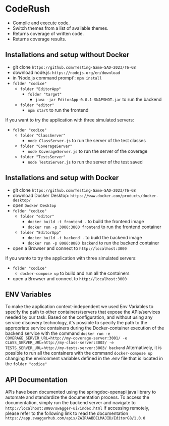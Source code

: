 # CodeRush  
- Compile and execute code.
- Switch themes from a list of available themes.
- Returns coverage of written code.
- Returns coverage results.

## Installations and setup without Docker
- git clone `https://github.com/Testing-Game-SAD-2023/T6-G8`
- download node.js: `https://nodejs.org/en/download`
- in 'Node.js command prompt': `npm install`
- `folder "codice"`
	- `folder "EditorApp"`
		- `folder "target"`
			- `java -jar EditorApp-0.0.1-SNAPSHOT.jar` to run the backend
	- `folder "editor"`
		- `npm start` to run the frontend

If you want to try the application with three simulated servers:
- `folder "codice"`
	- `folder "ClassServer"`
		- `node ClassServer.js` to run the server of the test classes
	- `folder "CoverageServer"`
		- `node CoverageServer.js` to run the server of the coverage
	- `folder "TestsServer"`
		- `node TestsServer.js` to run the server of the test saved


## Installations and setup with Docker
- git clone `https://github.com/Testing-Game-SAD-2023/T6-G8`
- download Docker Desktop: `https://www.docker.com/products/docker-desktop/`
- open `Docker Desktop`
- `folder "codice"`
	- `folder "editor"`
		- `docker build -t frontend .` to build the frontend image
		- `docker run -p 3000:3000 frontend` to run the frontend container
	- `folder "EditorApp"`
		- `docker build -t backend .` to build the backend image
		- `docker run -p 8080:8080 backend` to run the backend container
- open a Browser and connect to `http://localhost:3000`

If you wanto to try the application with three simulated servers:
- `folder "codice"`
	- `docker-compose up` to build and run all the containers
- open a Browser and connect to `http://localhost:3000`


## ENV Variables
To make the application context-independent we used Env Variables to specify the 
path to other containers/servers that expose the APIs/services needed by our task.
Based on the configuration, and without using any service discovery technology, it's
possible to specify the path to the appropriate service containers during the Docker-container 
execution of the backend service with the command
` docker run -e COVERAGE_SERVER_URL=http://my-coverage-server:3001/ -e CLASS_SERVER_URL=http://my-class-server:3002/ -e TESTS_SERVER_URL=http://my-tests-server:3003/ backend `
Alternatively, it is possible to run all the containers with the command `docker-compose up` changing the environment variables defined in the .env file that is located in the `folder "codice"`

## API Documentation
APIs have been documented using the springdoc-openapi java library to automate and 
standardize the documentation process. 
To access the documentation, simply run the backend server and navigate to 
 	  `http://localhost:8080/swagger-ui/index.html`
If accessing remotely, please refer to the following link to read the documentation
` https://app.swaggerhub.com/apis/ZAIRAABDELMAJID/EditorG8/1.0.0 `


